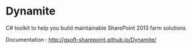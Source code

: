 Dynamite
=============

C# toolkit to help you build maintainable SharePoint 2013 farm solutions

Documentation : http://gsoft-sharepoint.github.io/Dynamite/